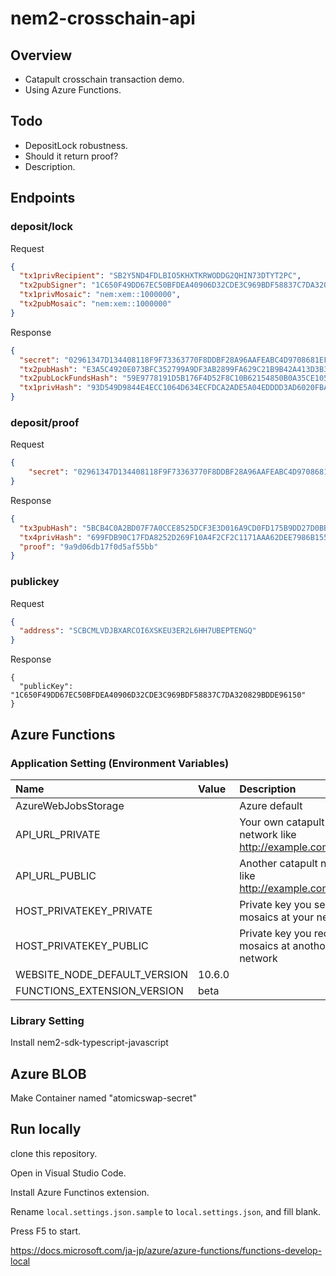 # nem2-crosschain-api

## Overview

- Catapult crosschain transaction demo.
- Using Azure Functions.

## Todo

- DepositLock robustness.
- Should it return proof?
- Description.

## Endpoints

### deposit/lock

Request

```json
{
  "tx1privRecipient": "SB2Y5ND4FDLBIO5KHXTKRWODDG2QHIN73DTYT2PC",
  "tx2pubSigner": "1C650F49DD67EC50BFDEA40906D32CDE3C969BDF58837C7DA320829BDDE96150",
  "tx1privMosaic": "nem:xem::1000000",
  "tx2pubMosaic": "nem:xem::1000000"
}
```

Response

```json
{
  "secret": "02961347D134408118F9F73363770F8DDBF28A96AAFEABC4D9708681EFC882B8AF51A4EC4B4D9D9D2504191C1CD4E6A21805355500A0CECAC7C013549EBC8BF9",
  "tx2pubHash": "E3A5C4920E073BFC352799A9DF3AB2899FA629C21B9B42A413D3B33A9FA6B73E",
  "tx2pubLockFundsHash": "59E9778191D5B176F4D52F8C10B62154850B0A35CE105130EBD0653780B826D9",
  "tx1privHash": "93D549D9844E4ECC1064D634ECFDCA2ADE5A04EDDDD3AD6020FBAAAE69702D28"
}
```


### deposit/proof

Request

```json
{
    "secret": "02961347D134408118F9F73363770F8DDBF28A96AAFEABC4D9708681EFC882B8AF51A4EC4B4D9D9D2504191C1CD4E6A21805355500A0CECAC7C013549EBC8BF9"
}
```

Response

```json
{
  "tx3pubHash": "5BCB4C0A2BD07F7A0CCE8525DCF3E3D016A9CD0FD175B9DD27D0BB91F548B74D",
  "tx4privHash": "699FDB90C17FDA8252D269F10A4F2CF2C1171AAA62DEE7986B15554C0697E43F",
  "proof": "9a9d06db17f0d5af55bb"
}
```

### publickey

Request

```json
{
  "address": "SCBCMLVDJBXARCOI6XSKEU3ER2L6HH7UBEPTENGQ"
}

```

Response

```
{
  "publicKey": "1C650F49DD67EC50BFDEA40906D32CDE3C969BDF58837C7DA320829BDDE96150"
}
```

## Azure Functions

### Application Setting (Environment Variables)

| Name | Value | Description |
|:-----|:------|:------------|
| AzureWebJobsStorage | | Azure default |
| API_URL_PRIVATE | | Your own catapult network like http://example.com:3000 |
| API_URL_PUBLIC | | Another catapult network like http://example.com:3000 | |
| HOST_PRIVATEKEY_PRIVATE | | Private key you send mosaics at your network |
| HOST_PRIVATEKEY_PUBLIC | | Private key you receive mosaics at anothoer network |
| WEBSITE_NODE_DEFAULT_VERSION | 10.6.0 | |
| FUNCTIONS_EXTENSION_VERSION | beta | |

### Library Setting

Install nem2-sdk-typescript-javascript

## Azure BLOB

Make Container named "atomicswap-secret"

## Run locally

clone this repository.

Open in Visual Studio Code.

Install Azure Functinos extension.

Rename `local.settings.json.sample` to `local.settings.json`, and fill blank.

Press F5 to start.

https://docs.microsoft.com/ja-jp/azure/azure-functions/functions-develop-local